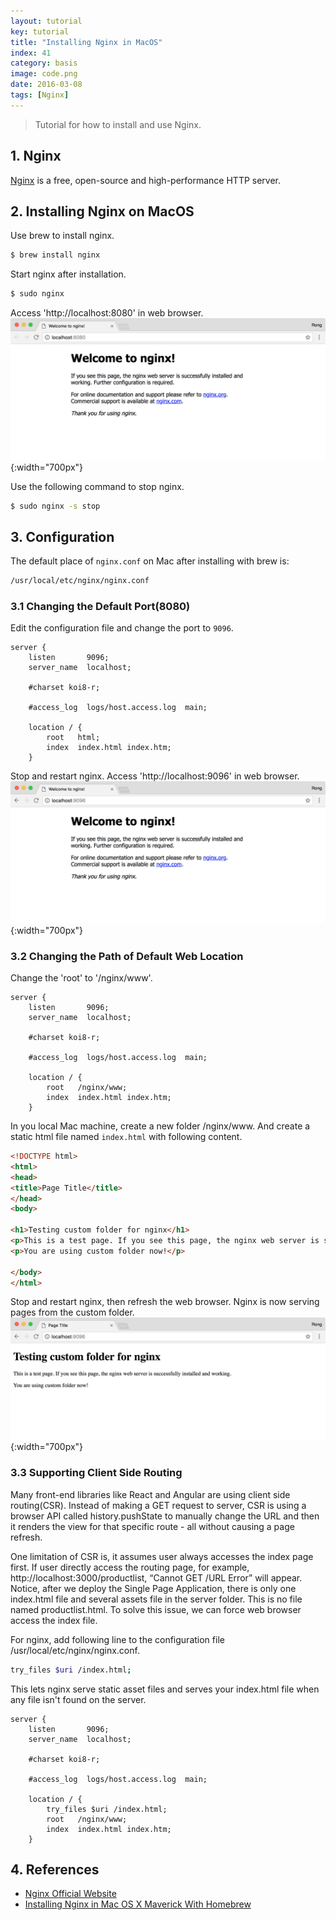 ```yaml
---
layout: tutorial
key: tutorial
title: "Installing Nginx in MacOS"
index: 41
category: basis
image: code.png
date: 2016-03-08
tags: [Nginx]
---
```


> Tutorial for how to install and use Nginx.

## 1. Nginx
[Nginx](https://www.nginx.com/) is a free, open-source and high-performance HTTP server.

## 2. Installing Nginx on MacOS
Use brew to install nginx.
```sh
$ brew install nginx
```
Start nginx after installation.
```sh
$ sudo nginx
```
Access 'http://localhost:8080' in web browser.
![image](/public/posts/2016-03-08/startserver.png){:width="700px"}  

Use the following command to stop nginx.
```sh
$ sudo nginx -s stop
```
## 3. Configuration
The default place of `nginx.conf` on Mac after installing with brew is:
```sh
/usr/local/etc/nginx/nginx.conf
```
### 3.1 Changing the Default Port(8080)
Edit the configuration file and change the port to `9096`.
```raw
server {
    listen       9096;
    server_name  localhost;

    #charset koi8-r;

    #access_log  logs/host.access.log  main;

    location / {
        root   html;
        index  index.html index.htm;
    }
```
Stop and restart nginx. Access 'http://localhost:9096' in web browser.
![image](/public/posts/2016-03-08/changeport.png){:width="700px"}  
### 3.2 Changing the Path of Default Web Location
Change the 'root' to '/nginx/www'.
```raw
server {
    listen       9096;
    server_name  localhost;

    #charset koi8-r;

    #access_log  logs/host.access.log  main;

    location / {
        root   /nginx/www;
        index  index.html index.htm;
    }
```
In you local Mac machine, create a new folder /nginx/www. And create a static html file named `index.html` with following content.
```html
<!DOCTYPE html>
<html>
<head>
<title>Page Title</title>
</head>
<body>

<h1>Testing custom folder for nginx</h1>
<p>This is a test page. If you see this page, the nginx web server is successfully installed  and working.</p>
<p>You are using custom folder now!</p>

</body>
</html>
```
Stop and restart nginx, then refresh the web browser. Nginx is now serving pages from the custom folder.
![image](/public/posts/2016-03-08/location.png){:width="700px"}  
### 3.3 Supporting Client Side Routing
Many front-end libraries like React and Angular are using client side routing(CSR). Instead of making a GET request to server, CSR is using a browser API called history.pushState to manually change the URL and then it renders the view for that specific route - all without causing a page refresh.

One limitation of CSR is, it assumes user always accesses the index page first. If user directly access the routing page, for example, http://localhost:3000/productlist, “Cannot GET /URL Error” will appear. Notice, after we deploy the Single Page Application, there is only one index.html file and several assets file in the server folder. This is no file named productlist.html. To solve this issue, we can force web browser access the index file.

For nginx, add following line to the configuration file /usr/local/etc/nginx/nginx.conf.
```sh
try_files $uri /index.html;
```
This lets nginx serve static asset files and serves your index.html file when any file isn't found on the server.
```raw
server {
    listen       9096;
    server_name  localhost;

    #charset koi8-r;

    #access_log  logs/host.access.log  main;

    location / {
        try_files $uri /index.html;
        root   /nginx/www;
        index  index.html index.htm;
    }
```

## 4. References
* [Nginx Official Website](https://www.nginx.com/)
* [Installing Nginx in Mac OS X Maverick With Homebrew](https://medium.com/@ThomasTan/installing-nginx-in-mac-os-x-maverick-with-homebrew-d8867b7e8a5)
